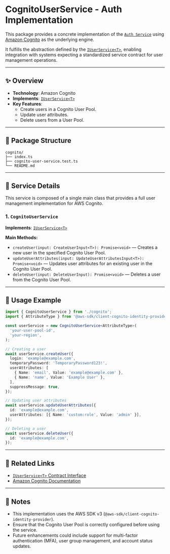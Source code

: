 # CognitoUserService - Auth Implementation

This package provides a concrete implementation of the [`Auth Service`](../../contracts/README.md) using [Amazon Cognito](https://docs.aws.amazon.com/cognito/latest/developerguide/cognito-user-identity-pools.html) as the underlying engine.

It fulfills the abstraction defined by the [`IUserService<T>`](../../contracts/README.md), enabling integration with systems expecting a standardized service contract for user management operations.

---

## ✨ Overview

- **Technology**: Amazon Cognito
- **Implements**: [`IUserService<T>`](../../contracts/README.md)
- **Key Features**:
  - Create users in a Cognito User Pool.
  - Update user attributes.
  - Delete users from a User Pool.

---

## 📁 Package Structure

```
cognito/
├── index.ts
├── cognito-user-service.test.ts
└── README.md
```

---

## 📘 Service Details

This service is composed of a single main class that provides a full user management implementation for AWS Cognito.

### 1. `CognitoUserService`

**Implements**: [`IUserService<T>`](../../contracts/README.md)

**Main Methods:**

- `createUser(input: CreateUserInput<T>): Promise<void>` — Creates a new user in the specified Cognito User Pool.
- `updateUserAttributes(input: UpdateUserAttributesInput<T>): Promise<void>` — Updates user attributes for an existing user in the Cognito User Pool.
- `deleteUser(input: DeleteUserInput): Promise<void>` — Deletes a user from the Cognito User Pool.

---

## 🚀 Usage Example

```typescript
import { CognitoUserService } from './cognito';
import { AttributeType } from '@aws-sdk/client-cognito-identity-provider';

const userService = new CognitoUserService<AttributeType>(
  'your-user-pool-id',
  'your-region',
);

// Creating a user
await userService.createUser({
  login: 'example@example.com',
  temporaryPassword: 'TemporaryPassword123!',
  userAttributes: [
    { Name: 'email', Value: 'example@example.com' },
    { Name: 'name', Value: 'Example User' },
  ],
  suppressMessage: true,
});

// Updating user attributes
await userService.updateUserAttributes({
  id: 'example@example.com',
  userAttributes: [{ Name: 'custom:role', Value: 'admin' }],
});

// Deleting a user
await userService.deleteUser({
  id: 'example@example.com',
});
```

---

## 📄 Related Links

- [`IUserService<T>` Contract Interface](../../contracts/README.md)
- [Amazon Cognito Documentation](https://docs.aws.amazon.com/cognito/latest/developerguide/cognito-user-identity-pools.html)

---

## 📢 Notes

- This implementation uses the AWS SDK v3 (`@aws-sdk/client-cognito-identity-provider`).
- Ensure that the Cognito User Pool is correctly configured before using the service.
- Future enhancements could include support for multi-factor authentication (MFA), user group management, and account status updates.
